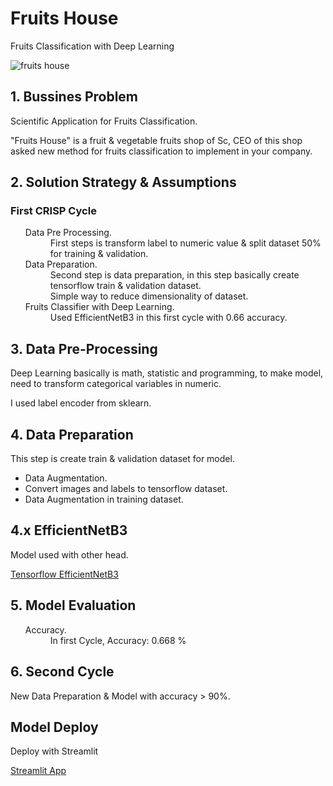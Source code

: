 # Fruits House
Fruits Classification with Deep Learning

![fruits house](https://user-images.githubusercontent.com/75986085/138163047-c8484b1e-c4e6-45d1-980d-fef433050d74.png)


<h2>1. Bussines Problem</h2>

<p>Scientific Application for Fruits Classification.</p>
<p>"Fruits House" is a fruit & vegetable fruits shop of Sc, CEO of this shop asked new method for fruits classification to implement in your company.</p>

<h2>2. Solution Strategy & Assumptions</h2>
<h3>First CRISP Cycle</h3>

<ul>
  <dl>
    <dt>Data Pre Processing.</dt>
      <dd>First steps is transform label to numeric value & split dataset 50% for training & validation.</dd>
    <dt>Data Preparation.</dt>
      <dd>Second step is data preparation, in this step basically create tensorflow train & validation dataset.</dt>
      <dd>Simple way to reduce dimensionality of dataset.</dd>
    <dt>Fruits Classifier with Deep Learning.</dt>
      <dd>Used EfficientNetB3 in this first cycle with 0.66 accuracy.</dd>
  </dl>
</ul>

<h2>3. Data Pre-Processing</h2>

<p>Deep Learning basically is math, statistic and programming, to make model, need to transform categorical variables in numeric.</p>
<p>I used label encoder from sklearn.</p>

<h2>4. Data Preparation</h2>

<p>This step is create train & validation dataset for model.</p>
<ul>
  <li>Data Augmentation.</li>
  <li>Convert images and labels to tensorflow dataset.</li>
  <li>Data Augmentation in training dataset.</li>
</ul>

<h2>4.x EfficientNetB3</h2>
<p>Model used with other head.</p>
<a href="https://www.tensorflow.org/api_docs/python/tf/keras/applications/efficientnet/EfficientNetB3">Tensorflow EfficientNetB3</a>

<h2>5. Model Evaluation</h2>

<ul>
  <dl>
    <dt>Accuracy.</dt>
      <dd>In first Cycle, Accuracy: 0.668 %</dd>
  </dl>
</ul>

<h2>6. Second Cycle</h2>
<p>New Data Preparation & Model with accuracy > 90%.</p>

<h2>Model Deploy</h2>
<p>Deploy with Streamlit</p>
<a href="https://share.streamlit.io/xgabrielr/fruits-app/main/fruits-classification.py">Streamlit App</a><br>

